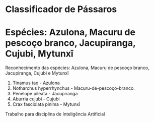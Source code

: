 # Classificador de Pássaros
# Espécies: Azulona, Macuru de pescoço branco, Jacupiranga, Cujubi, Mytunxî 

Reconhecimento das espécies: Azulona, Macuru de pescoço branco, Jacupiranga, Cujubi e Mytunxî

1. Tinamus tao - Azulona
2. Notharchus hyperrhynchus - Macuru-de-pescoço-branco.
3. Penelope pileata - Jacupiranga
4. Aburria cujubi - Cujubi
5. Crax fasciolata pinima - Mytunxî 

Trabalho para disciplina de Inteligência Artificial
